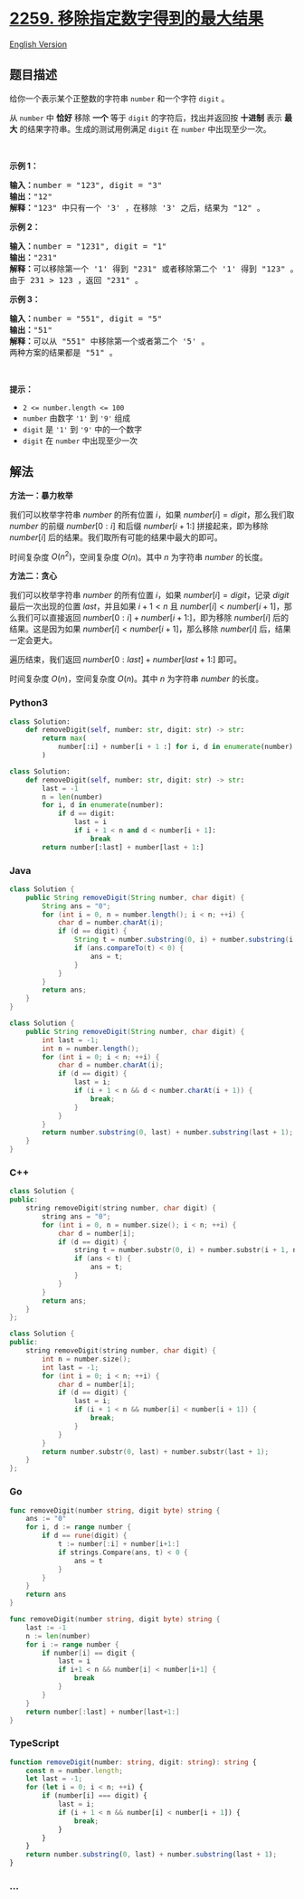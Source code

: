 # [2259. 移除指定数字得到的最大结果](https://leetcode.cn/problems/remove-digit-from-number-to-maximize-result)

[English Version](/solution/2200-2299/2259.Remove%20Digit%20From%20Number%20to%20Maximize%20Result/README_EN.md)

## 题目描述

<!-- 这里写题目描述 -->

<p>给你一个表示某个正整数的字符串 <code>number</code> 和一个字符 <code>digit</code> 。</p>

<p>从 <code>number</code> 中 <strong>恰好</strong> 移除 <strong>一个</strong> 等于&nbsp;<code>digit</code> 的字符后，找出并返回按 <strong>十进制</strong> 表示 <strong>最大</strong> 的结果字符串。生成的测试用例满足 <code>digit</code> 在 <code>number</code> 中出现至少一次。</p>

<p>&nbsp;</p>

<p><strong>示例 1：</strong></p>

<pre>
<strong>输入：</strong>number = "123", digit = "3"
<strong>输出：</strong>"12"
<strong>解释：</strong>"123" 中只有一个 '3' ，在移除 '3' 之后，结果为 "12" 。
</pre>

<p><strong>示例 2：</strong></p>

<pre>
<strong>输入：</strong>number = "1231", digit = "1"
<strong>输出：</strong>"231"
<strong>解释：</strong>可以移除第一个 '1' 得到 "231" 或者移除第二个 '1' 得到 "123" 。
由于 231 &gt; 123 ，返回 "231" 。
</pre>

<p><strong>示例 3：</strong></p>

<pre>
<strong>输入：</strong>number = "551", digit = "5"
<strong>输出：</strong>"51"
<strong>解释：</strong>可以从 "551" 中移除第一个或者第二个 '5' 。
两种方案的结果都是 "51" 。
</pre>

<p>&nbsp;</p>

<p><strong>提示：</strong></p>

<ul>
	<li><code>2 &lt;= number.length &lt;= 100</code></li>
	<li><code>number</code> 由数字 <code>'1'</code> 到 <code>'9'</code> 组成</li>
	<li><code>digit</code> 是 <code>'1'</code> 到 <code>'9'</code> 中的一个数字</li>
	<li><code>digit</code> 在 <code>number</code> 中出现至少一次</li>
</ul>

## 解法

<!-- 这里可写通用的实现逻辑 -->

**方法一：暴力枚举**

我们可以枚举字符串 $number$ 的所有位置 $i$，如果 $number[i] = digit$，那么我们取 $number$ 的前缀 $number[0:i]$ 和后缀 $number[i+1:]$ 拼接起来，即为移除 $number[i]$ 后的结果。我们取所有可能的结果中最大的即可。

时间复杂度 $O(n^2)$，空间复杂度 $O(n)$。其中 $n$ 为字符串 $number$ 的长度。

**方法二：贪心**

我们可以枚举字符串 $number$ 的所有位置 $i$，如果 $number[i] = digit$，记录 $digit$ 最后一次出现的位置 $last$，并且如果 $i + 1 \lt n$ 且 $number[i] \lt number[i + 1]$，那么我们可以直接返回 $number[0:i] + number[i+1:]$，即为移除 $number[i]$ 后的结果。这是因为如果 $number[i] < number[i + 1]$，那么移除 $number[i]$ 后，结果一定会更大。

遍历结束，我们返回 $number[0:last] + number[last+1:]$ 即可。

时间复杂度 $O(n)$，空间复杂度 $O(n)$。其中 $n$ 为字符串 $number$ 的长度。

<!-- tabs:start -->

### **Python3**

<!-- 这里可写当前语言的特殊实现逻辑 -->

```python
class Solution:
    def removeDigit(self, number: str, digit: str) -> str:
        return max(
            number[:i] + number[i + 1 :] for i, d in enumerate(number) if d == digit
        )
```

```python
class Solution:
    def removeDigit(self, number: str, digit: str) -> str:
        last = -1
        n = len(number)
        for i, d in enumerate(number):
            if d == digit:
                last = i
                if i + 1 < n and d < number[i + 1]:
                    break
        return number[:last] + number[last + 1:]
```

### **Java**

<!-- 这里可写当前语言的特殊实现逻辑 -->

```java
class Solution {
    public String removeDigit(String number, char digit) {
        String ans = "0";
        for (int i = 0, n = number.length(); i < n; ++i) {
            char d = number.charAt(i);
            if (d == digit) {
                String t = number.substring(0, i) + number.substring(i + 1);
                if (ans.compareTo(t) < 0) {
                    ans = t;
                }
            }
        }
        return ans;
    }
}
```

```java
class Solution {
    public String removeDigit(String number, char digit) {
        int last = -1;
        int n = number.length();
        for (int i = 0; i < n; ++i) {
            char d = number.charAt(i);
            if (d == digit) {
                last = i;
                if (i + 1 < n && d < number.charAt(i + 1)) {
                    break;
                }
            }
        }
        return number.substring(0, last) + number.substring(last + 1);
    }
}
```

### **C++**

```cpp
class Solution {
public:
    string removeDigit(string number, char digit) {
        string ans = "0";
        for (int i = 0, n = number.size(); i < n; ++i) {
            char d = number[i];
            if (d == digit) {
                string t = number.substr(0, i) + number.substr(i + 1, n - i);
                if (ans < t) {
                    ans = t;
                }
            }
        }
        return ans;
    }
};
```

```cpp
class Solution {
public:
    string removeDigit(string number, char digit) {
        int n = number.size();
        int last = -1;
        for (int i = 0; i < n; ++i) {
            char d = number[i];
            if (d == digit) {
                last = i;
                if (i + 1 < n && number[i] < number[i + 1]) {
                    break;
                }
            }
        }
        return number.substr(0, last) + number.substr(last + 1);
    }
};
```

### **Go**

```go
func removeDigit(number string, digit byte) string {
	ans := "0"
	for i, d := range number {
		if d == rune(digit) {
			t := number[:i] + number[i+1:]
			if strings.Compare(ans, t) < 0 {
				ans = t
			}
		}
	}
	return ans
}
```

```go
func removeDigit(number string, digit byte) string {
	last := -1
	n := len(number)
	for i := range number {
		if number[i] == digit {
			last = i
			if i+1 < n && number[i] < number[i+1] {
				break
			}
		}
	}
	return number[:last] + number[last+1:]
}
```

### **TypeScript**

```ts
function removeDigit(number: string, digit: string): string {
    const n = number.length;
    let last = -1;
    for (let i = 0; i < n; ++i) {
        if (number[i] === digit) {
            last = i;
            if (i + 1 < n && number[i] < number[i + 1]) {
                break;
            }
        }
    }
    return number.substring(0, last) + number.substring(last + 1);
}
```

### **...**

```

```

<!-- tabs:end -->

